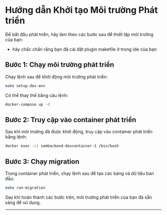 # Hướng dẫn Khởi tạo Môi trường Phát triển

Để bắt đầu phát triển, hãy làm theo các bước sau để thiết lập môi trường của bạn:
- hãy chắc chắn rằng bạn đã cài đặt plugin makefile ở trong ide của bạn 

## Bước 1: Chạy môi trường phát triển

Chạy lệnh sau để khởi động môi trường phát triển:

```sh
make setup-dev-env
```
Có thể thay thế bằng câu lệnh:
``` sh
docker-compose up -d
```

## Bước 2: Truy cập vào container phát triển

Sau khi môi trường đã được khởi động, truy cập vào container phát triển bằng lệnh:

```sh
docker exec -it sembackend-devcontainer-1 /bin/bash
```

## Bước 3: Chạy migration

Trong container phát triển, chạy lệnh sau để tạo các bảng và dữ liệu ban đầu:

``` sh
make run-migration
```

Sau khi hoàn thành các bước trên, môi trường phát triển của bạn đã sẵn sàng để sử dụng.

---